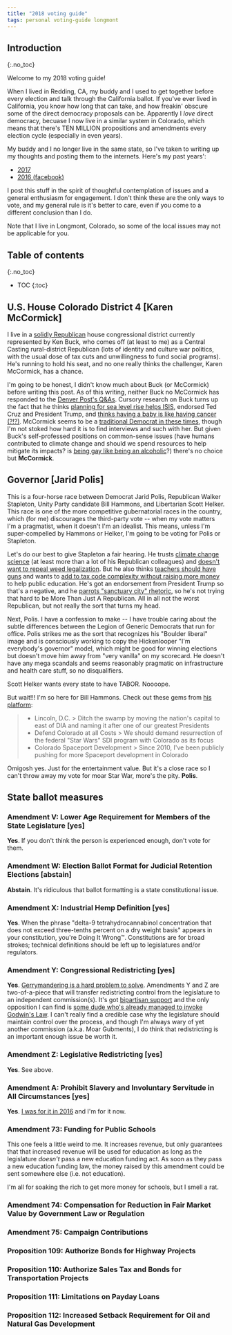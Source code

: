 ```yaml
---
title: "2018 voting guide"
tags: personal voting-guide longmont
---
```


## Introduction
{:.no_toc}

Welcome to my 2018 voting guide!

When I lived in Redding, CA, my buddy and I used to get together before every election and talk through the California ballot.
If you've ever lived in California, you know how long that can take, and how freakin' obscure some of the direct democracy proposals can be.
Apparently I _love_ direct democracy, becuase I now live in a similar system in Colorado, which means that there's TEN MILLION propositions and amendments every election cycle (especially in even years).

My buddy and I no longer live in the same state, so I've taken to writing up my thoughts and posting them to the internets.
Here's my past years':

- [2017](https://www.gadom.ski/2017/10/28/voting-guide.html)
- [2016 (facebook)](https://www.facebook.com/pete.gadomski/posts/1132537846842585)

I post this stuff in the spirit of thoughtful contemplation of issues and a general enthusiasm for engagement.
I don't think these are the only ways to vote, and my general rule is it's better to care, even if you come to a different conclusion than I do.

Note that I live in Longmont, Colorado, so some of the local issues may not be applicable for you.

## Table of contents
{:.no_toc}

* TOC
{:toc}

## U.S. House Colorado District 4 [Karen McCormick]

I live in a [solidly Republican](https://projects.fivethirtyeight.com/2018-midterm-election-forecast/house/colorado/4/) house congressional district currently represented by Ken Buck, who comes off (at least to me) as a Central Casting rural-district Republican (lots of identity and culture war politics, with the usual dose of tax cuts and unwillingness to fund social programs).
He's running to hold his seat, and no one really thinks the challenger, Karen McCormick, has a chance.

I'm going to be honest, I didn't know much about Buck (or McCormick) before writing this post.
As of this writing, neither Buck no McCormick has responded to the [Denver Post's Q&As](https://www.denverpost.com/2018/10/10/colorado-election-2018-candidate-questionnaires/#us-house).
Cursory research on Buck turns up the fact that he thinks [planning for sea level rise helps ISIS](https://buck.house.gov/media-center/press-releases/ken-buck-amendment-refocuses-military-real-enemies), endorsed Ted Cruz and President Trump, and [thinks having a baby is like having cancer (?!?)](https://www.denverpost.com/2014/01/16/ken-buck-under-fire-even-from-gop-rival-for-abortion-remark/).
McCormick seems to be a [traditional Democrat in these times](http://www.cpr.org/news/story/2018-election-cd4-ken-buck-and-karen-mccormick-on-the-issues), though I'm not stoked how hard it is to find interviews and such with her.
But given Buck's self-professed positions on common-sense issues (have humans contributed to climate change and should we spend resources to help mitigate its impacts? is [being gay like being an alcoholic](https://www.denverpost.com/2010/10/17/bucks-remarks-on-homosexuality-loom-after-meet-the-press-debate/)?) there's no choice but **McCormick**.

## Governor [Jarid Polis]

This is a four-horse race between Democrat Jarid Polis, Republican Walker Stapleton, Unity Party candidate Bill Hammons, and Libertarian Scott Helker.
This race is one of the more competitive gubernatorial races in the country, which (for me) discourages the third-party vote -- when my vote matters I'm a pragmatist, when it doesn't I'm an idealist.
This means, unless I'm super-compelled by Hammons or Helker, I'm going to be voting for Polis or Stapleton.

Let's do our best to give Stapleton a fair hearing.
He trusts [climate change science](https://www.denverpost.com/2018/06/19/denver-post-republican-governor-debate-wrapup/) (at least more than a lot of his Republican colleagues) and [doesn't want to repeal weed legalization](https://www.westword.com/news/walker-stapleton-for-colorado-governor-2018-interview-10183334).
But he also thinks [teachers should have guns](https://www.stapletonforcolorado.com/issue/second-amendment/) and wants to [add to tax code complexity without raising more money](https://gazette.com/news/stapleton-rolls-out-education-policy/article_f845de7e-ad59-11e8-ac6a-f7a3b2f8fc1f.html) to help public education.
He's got an endorsement from President Trump so that's a negative, and he [parrots "sanctuary city" rhetoric](https://www.stapletonforcolorado.com/issue/sanctuary-cities-2/), so he's not trying that hard to be More Than Just A Republican.
All in all not the worst Republican, but not really the sort that turns my head.

Next, Polis.
I have a confession to make -- I have trouble caring about the subtle differences between the Legion of Generic Democrats that run for office.
Polis strikes me as the sort that recognizes his "Boulder liberal" image and is consciously working to copy the Hickenlooper "I'm everybody's governor" model, which might be good for winning elections but doesn't move him away from "very vanilla" on my scorecard.
He doesn't have any mega scandals and seems reasonably pragmatic on infrastructure and health care stuff, so no disqualifiers.

Scott Helker wants every state to have TABOR. Noooope.

But wait!!!
I'm so here for Bill Hammons.
Check out these gems from [his platform](https://www.billisrunning.com/):

> - Lincoln, D.C. > Ditch the swamp by moving the nation's capital to east of DIA and naming it after one of our greatest Presidents
> - Defend Colorado at all Costs > We should demand resurrection of the federal "Star Wars" SDI program with Colorado as its focus
> - Colorado Spaceport Development > Since 2010, I've been publicly pushing for more Spaceport development in Colorado

Omigosh yes.
Just for the entertainment value.
But it's a close race so I can't throw away my vote for moar Star War, more's the pity.
**Polis**.

## State ballot measures

### Amendment V: Lower Age Requirement for Members of the State Legislature [yes]

**Yes**.
If you don't think the person is experienced enough, don't vote for them.

### Amendment W: Election Ballot Format for Judicial Retention Elections [abstain]

**Abstain**.
It's ridiculous that ballot formatting is a state constitutional issue.

### Amendment X: Industrial Hemp Definition [yes]

**Yes**.
When the phrase "delta-9 tetrahydrocannabinol concentration that does not exceed three-tenths percent on a dry weight basis" appears in your constitution, you're Doing It Wrong™.
Constitutions are for broad strokes; technical definitions should be left up to legislatures and/or regulators.

### Amendment Y: Congressional Redistricting [yes]

**Yes**.
[Gerrymandering is a hard problem to solve](https://fivethirtyeight.com/features/hating-gerrymandering-is-easy-fixing-it-is-harder/).
Amendments Y and Z are two-of-a-piece that will transfer redistricting control from the legislature to an independent commission(s).
It's got [bipartisan support](https://www.coloradoindependent.com/2018/05/17/voters-in-november-will-decide-whether-colorado-should-drastically-change-the-way-it-draws-political-lines/) and the only opposition I can find is [some dude who's already managed to invoke Godwin's Law](http://13issues.com/Welcome).
I can't really find a credible case why the legislature should maintain control over the process, and though I'm always wary of yet another commission (a.k.a. Moar Gubments), I do think that redistricting is an important enough issue be worth it.

### Amendment Z: Legislative Redistricting [yes]

**Yes**.
See above.

### Amendment A: Prohibit Slavery and Involuntary Servitude in All Circumstances [yes]

**Yes**.
[I was for it in 2016](https://www.facebook.com/pete.gadomski/posts/1132537846842585) and I'm for it now.

### Amendment 73: Funding for Public Schools

This one feels a little weird to me.
It increases revenue, but only guarantees that that increased revenue will be used for education as long as the legislature _doesn't_ pass a new education funding act.
As soon as they pass a new education funding law, the money raised by this amendment could be sent somewhere else (i.e. not education).

I'm all for soaking the rich to get more money for schools, but I smell a rat.

### Amendment 74: Compensation for Reduction in Fair Market Value by Government Law or Regulation

### Amendment 75: Campaign Contributions

### Proposition 109: Authorize Bonds for Highway Projects

### Proposition 110: Authorize Sales Tax and Bonds for Transportation Projects

### Proposition 111: Limitations on Payday Loans

### Proposition 112: Increased Setback Requirement for Oil and Natural Gas Development

